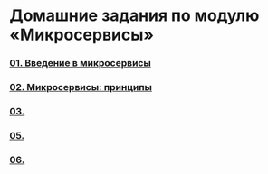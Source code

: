 # Домашние задания по модулю «Микросервисы»
### [01. Введение в микросервисы](01/README.md)
### [02. Микросервисы: принципы](02/README.md)
### [03. ](03/README.md)
### [05. ](04/README.md)
### [06. ](06/README.md)